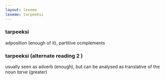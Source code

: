 ```yaml
---
layout: lexeme
lexeme: tarpeeksi
---
```


###  tarpeeksi 
adposition (enough of it), partitive ocmplements


###  tarpeeksi  (alternate reading 2 )

usually seen as adverb (enough), but can be analysed as translative of the noun *tarve* (greater)

